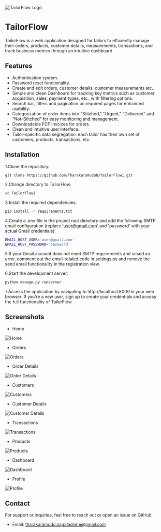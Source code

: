 
![TailorFlow Logo](/media/default/Logo.png)
# TailorFlow

TailorFlow is a web application designed for tailors to efficiently manage their orders, products, customer details, measurements, transactions, and track business metrics through an intuitive dashboard.


## Features

- Authentication system.
- Password reset functionality.
- Create and edit orders, customer details, customer measurements etc..
- Simple and clean Dashboard for tracking key metrics such as customer acquisition, sales, payment types, etc., with filtering options.
- Search bar, filters and pagination on required pages for enhanced usability.
- Categorization of order items into "Stitched," "Urgent," "Delivered" and "Not-Stitched" for easy monitoring and management.
- Downloadable PDF invoices for orders.
- Clean and intuitive user interface.
- Tailor-specific data segregation: each tailor has their own set of customers, products, transactions, etc.


## Installation

1.Clone the repository.

```bash
git clone https://github.com/TharakaramuduN/TailorFlow1.git
```
2.Change directory to TailorFlow:

```bash
cd TailorFlow1
```

3.Install the required dependencies:

```bash
pip install -r requirements.txt
```
4.Create a .env file in the project root directory and add the following SMTP email configuration (replace 'user@gmail.com' and 'password' with your actual Gmail credentials):

```bash
EMAIL_HOST_USER='user@gmail.com'
EMAIL_HOST_PASSWORD='password'
```

5.If your Gmail account does not meet SMTP requirements and raised an error, comment out the email-related code in settings.py and remove the send email functionality in the registration view.

6.Start the development server:

```bash
python manage.py runserver
```

7.Access the application by navigating to http://localhost:8000 in your web browser. If you're a new user, sign up to create your credentials and access the full functionality of TailorFlow.


## Screenshots

- Home
  
![Home](/media/default/app_screenshots/home.png)

- Orders
  
![Orders](/media/default/app_screenshots/orders.png)

- Order Details
  
![Order Details](/media/default/app_screenshots/order_details.png)

- Customers
  
![Customers](/media/default/app_screenshots/customers.png)

- Customer Details

![Customer Details](/media/default/app_screenshots/customer_details.png)

- Transactions
  
![Transactions](/media/default/app_screenshots/transactions.png)

- Products

![Products](/media/default/app_screenshots/products.png)

- Dashboard
  
![Dashboard](/media/default/app_screenshots/dashboard.png)

- Profile
  
![Profile](/media/default/app_screenshots/profile.png)


## Contact
For support or inquiries, feel free to reach out or open an issue on GitHub.
* Email: tharakaramudu.nagaladinne@gmail.com

